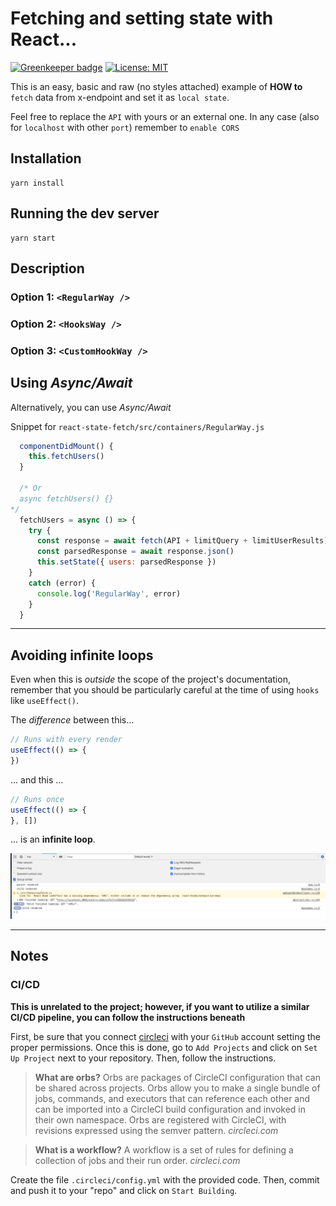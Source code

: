 # Fetching and setting state with React...

[![Greenkeeper badge](https://badges.greenkeeper.io/alpersonalwebsite/react-state-fetch.svg)](https://greenkeeper.io/)
[![License: MIT](https://img.shields.io/badge/License-MIT-brightgreen.svg)](https://opensource.org/licenses/MIT)

This is an easy, basic and raw (no styles attached) example of **HOW to** `fetch` data from x-endpoint and set it as `local state`.

Feel free to replace the `API` with yours or an external one. In any case (also for `localhost` with other `port`) remember to `enable CORS`

## Installation
```
yarn install
```

## Running the dev server
```
yarn start
```

## Description

### Option 1: `<RegularWay />`
### Option 2: `<HooksWay />`
### Option 3: `<CustomHookWay />`


## Using *Async/Await*

Alternatively, you can use *Async/Await*

Snippet for `react-state-fetch/src/containers/RegularWay.js`

```javascript
  componentDidMount() {
    this.fetchUsers()
  }

  /* Or
  async fetchUsers() {}
*/
  fetchUsers = async () => {
    try {
      const response = await fetch(API + limitQuery + limitUserResults)
      const parsedResponse = await response.json()
      this.setState({ users: parsedResponse })
    }
    catch (error) {
      console.log('RegularWay', error)
    }
  }
```

---

## Avoiding infinite loops

Even when this is *outside* the scope of the project's documentation, remember that you should be particularly careful at the time of using `hooks` like `useEffect()`.

The *difference* between this...

```javascript
// Runs with every render
useEffect(() => {
})
```
... and this ...

```javascript
// Runs once
useEffect(() => {
}, [])
```

... is an **infinite loop**.

![asdksdf](images/infinite-loop.png)

---

## Notes

### CI/CD
**This is unrelated to the project; however, if you want to utilize a similar CI/CD pipeline, you can follow the instructions beneath**

First, be sure that you connect [circleci](https://circleci.com/) with your `GitHub` account setting the proper permissions. Once this is done, go to `Add Projects` and click on `Set Up Project` next to your repository. Then, follow the instructions.

> **What are orbs?**
Orbs are packages of CircleCI configuration that can be shared across projects. Orbs allow you to make a single bundle of jobs, commands, and executors that can reference each other and can be imported into a CircleCI build configuration and invoked in their own namespace. Orbs are registered with CircleCI, with revisions expressed using the semver pattern. *circleci.com*

> **What is a workflow?** A workflow is a set of rules for defining a collection of jobs and their run order. *circleci.com*

Create the file `.circleci/config.yml` with the provided code. Then, commit and push it to your "repo" and click on `Start Building`.

